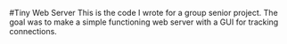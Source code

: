 #Tiny Web Server
This is the code I wrote for a group senior project. The goal was to make a simple functioning web server with a GUI for tracking connections.
